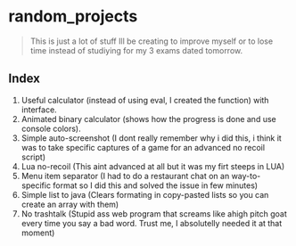 # random_projects
> This is just a lot of stuff Ill be creating to improve myself or to lose time instead of studiying for my 3 exams dated tomorrow.

## Index
1. Useful calculator (instead of using eval, I created the function) with interface.
2. Animated binary calculator (shows how the progress is done and use console colors).
3. Simple auto-screenshot (I dont really remember why i did this, i think it was to take specific captures of a game for an advanced no recoil script)
4. Lua no-recoil (This aint advanced at all but it was my firt steeps in LUA)
5. Menu item separator (I had to do a restaurant chat on an way-to-specific format so I did this and solved the issue in few minutes)
6. Simple list to java (Clears formating in copy-pasted lists so you can create an array with them)
7. No trashtalk (Stupid ass web program that screams like ahigh pitch goat every time you say a bad word. Trust me, I absolutelly needed it at that moment)
